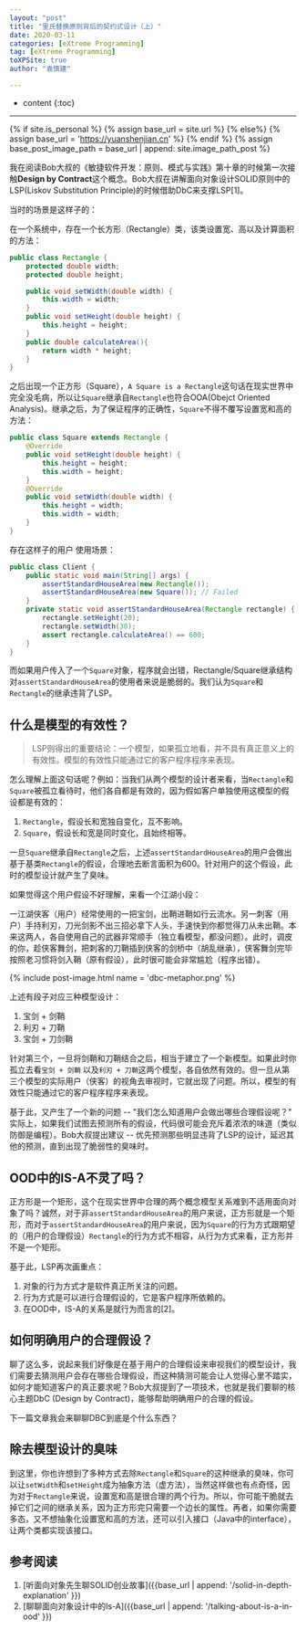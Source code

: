 ```yaml
---
layout: "post"
title: "里氏替换原则背后的契约式设计（上）"
date: 2020-03-11
categories: [eXtreme Programming]
tag: [eXtreme Programming]
toXPSite: true
author: "袁慎建"

---
```


* content
{:toc}

---

{% if site.is_personal %}
{% assign base_url = site.url %}
{% else%}
{% assign base_url = 'https://yuanshenjian.cn' %}
{% endif %}
{% assign base_post_image_path = base_url | append: site.image_path_post %}

<!--brief-->
我在阅读Bob大叔的《敏捷软件开发：原则、模式与实践》第十章的时候第一次接触**Design by Contract**这个概念。Bob大叔在讲解面向对象设计SOLID原则中的LSP(Liskov Substitution Principle)的时候借助DbC来支撑LSP[1]。


当时的场景是这样子的：
<!--brief-->

在一个系统中，存在一个长方形（Rectangle）类，该类设置宽、高以及计算面积的方法：


```java
public class Rectangle {
    protected double width;
    protected double height;

    public void setWidth(double width) {
        this.width = width;
    }
    public void setHeight(double height) {
        this.height = height;
    }
    public double calculateArea(){
        return width * height;
    }
}
```

之后出现一个正方形（Square），`A Square is a Rectangle`这句话在现实世界中完全没毛病，所以让`Square`继承自`Rectangle`也符合OOA(Obejct Oriented Analysis)。继承之后，为了保证程序的正确性，`Square`不得不覆写设置宽和高的方法：

```java
public class Square extends Rectangle {
    @Override
    public void setHeight(double height) {
        this.height = height;
        this.width = height;
    }
    @Override
    public void setWidth(double width) {
        this.height = width;
        this.width = width;
    }
}
```

存在这样子的用户	使用场景：

```java
public class Client {
    public static void main(String[] args) {
        assertStandardHouseArea(new Rectangle());
        assertStandardHouseArea(new Square()); // Failed
    }
    private static void assertStandardHouseArea(Rectangle rectangle) {
        rectangle.setHeight(20);
        rectangle.setWidth(30);
        assert rectangle.calculateArea() == 600;
    }
}
```

而如果用户传入了一个`Square`对象，程序就会出错，Rectangle/Square继承结构对`assertStandardHouseArea`的使用者来说是脆弱的。我们认为`Square`和`Rectangle`的继承违背了LSP。



## 什么是模型的有效性？
> LSP则得出的重要结论：一个模型，如果孤立地看，并不具有真正意义上的有效性。模型的有效性只能通过它的客户程序程序来表现。

怎么理解上面这句话呢？例如：当我们从两个模型的设计者来看，当`Rectangle`和`Square`被孤立看待时，他们各自都是有效的，因为假如客户单独使用这模型的假设都是有效的：

1. `Rectangle`，假设长和宽独自变化，互不影响。
2. `Square`，假设长和宽是同时变化，且始终相等。

一旦`Square`继承自`Rectangle`之后，上述`assertStandardHouseArea`的用户会做出基于基类`Rectangle`的假设，合理地去断言面积为600。针对用户的这个假设，此时的模型设计就产生了臭味。


如果觉得这个用户假设不好理解，来看一个江湖小段：


一江湖侠客（用户）经常使用的一把宝剑，出鞘进鞘如行云流水。另一刺客（用户）手持利刃，刀光剑影不出三招必拿下人头，手速快到你都觉得刀从未出鞘。本来这两人，各自使用自己的武器非常顺手（独立看模型，都没问题）。此时，调皮的你，趁侠客舞剑，把刺客的刀鞘插到侠客的剑桥中（胡乱继承），侠客舞剑完毕按照老习惯将剑入鞘（原有假设），此时很可能会非常尴尬（程序出错）。

{% include post-image.html name = 'dbc-metaphor.png' %}

上述有段子对应三种模型设计：

1. 宝剑 + 剑鞘
2. 利刃 + 刀鞘
3. 宝剑 + 刀剑鞘

针对第三个，一旦将剑鞘和刀鞘结合之后，相当于建立了一个新模型。如果此时你孤立去看`宝剑 + 剑鞘` 以及`利刃 + 刀鞘`这两个模型，各自依然有效的。但一旦从第三个模型的实际用户（侠客）的视角去审视时，它就出现了问题。所以，模型的有效性只能通过它的客户程序程序来表现。


基于此，又产生了一个新的问题 -- "我们怎么知道用户会做出哪些合理假设呢？" 实际上，如果我们试图去预测所有的假设，代码很可能会充斥着浓浓的味道（类似防御是编程）。Bob大叔提出建议 -- 优先预测那些明显违背了LSP的设计，延迟其他的预测，直到出现了脆弱性的臭味时。


## OOD中的IS-A不灵了吗？
正方形是一个矩形，这个在现实世界中合理的两个概念模型关系难到不适用面向对象了吗？诚然，对于非`assertStandardHouseArea`的用户来说，正方形就是一个矩形，而对于`assertStandardHouseArea`的用户来说，因为`Square`的行为方式跟期望的（用户的合理假设）`Rectangle`的行为方式不相容，从行为方式来看，正方形并不是一个矩形。

基于此，LSP再次画重点：

1. 对象的行为方式才是软件真正所关注的问题。
2. 行为方式是可以进行合理假设的，它是客户程序所依赖的。
3. 在OOD中，IS-A的关系是就行为而言的[2]。



## 如何明确用户的合理假设？
聊了这么多，说起来我们好像是在基于用户的合理假设来审视我们的模型设计，我们需要去猜测用户会存在哪些合理假设，而这种猜测可能会让人觉得心里不踏实，如何才能知道客户的真正要求呢？Bob大叔提到了一项技术，也就是我们要聊的核心主题DbC (Design by Contract)，能够帮助明确用户的合理的假设。

下一篇文章我会来聊聊DBC到底是个什么东西？


## 除去模型设计的臭味
到这里，你也许想到了多种方式去除`Rectangle`和`Square`的这种继承的臭味，你可以让`setWidth`和`setHeight`成为抽象方法（虚方法），当然这样做也有点奇怪，因为对于`Rectangle`来说，设置宽和高是很合理的两个行为。所以，你可能干脆就去掉它们之间的继承关系，因为正方形完只需要一个边长的属性。再者，如果你需要多态，又不想抽象化设置宽和高的方法，还可以引入接口（Java中的interface），让两个类都实现该接口。



## 参考阅读

1. [听面向对象先生聊SOLID创业故事]({{base_url | append: '/solid-in-depth-explanation' }})
2. [聊聊面向对象设计中的Is-A]({{base_url | append: '/talking-about-is-a-in-ood' }})

